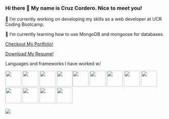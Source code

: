 ### Hi there 👋 My name is Cruz Cordero. Nice to meet you!

🔭 I’m currently working on developing my skills as a web developer at UCR Coding Bootcamp.

🌱 I’m currently learning how to use MongoDB and mongoose for databases.
 
[Checkout My Portfolio!](https://cruz-cordero.herokuapp.com/)

[Download My Resume!](https://github.com/CorderoCruz/CorderoCruz/files/9695540/Cruz_Cordero_Leon_-_Software_Developer.pdf)
 
Languages and frameworks I have worked w/

<img height=50 src="https://cdn.jsdelivr.net/gh/devicons/devicon/icons/html5/html5-original.svg"/>  <img height=50 src="https://cdn.jsdelivr.net/gh/devicons/devicon/icons/css3/css3-original.svg"/>  <img height=50 src="https://user-images.githubusercontent.com/105164264/190067884-3d956828-11e4-4119-b5bd-07c8c147f4d9.svg"/>  <img height=50 src="https://user-images.githubusercontent.com/105164264/190068570-e04d6755-9727-401b-afbc-557663664fed.svg"/><img height=50 src="https://user-images.githubusercontent.com/105164264/190067591-73cc128c-5518-4c94-856d-fa09d082b429.svg"/>  <img height=50 src="https://user-images.githubusercontent.com/105164264/190067816-d56f380a-3aa1-49ad-af65-1b7fc6ee470e.svg"/>  <img height=50 src="https://user-images.githubusercontent.com/105164264/190068539-3467686b-1f98-42dd-8b48-4a45d1113c19.svg"/>  <img height=50 src="https://user-images.githubusercontent.com/105164264/190068498-73a5d471-1165-4fc6-8c05-cc2d7848989e.svg"/>  <img height=50 src="https://user-images.githubusercontent.com/105164264/190068466-c712795b-54c7-4952-a367-0bb8b685641b.svg"/>  <img height=50 src="https://cdn.jsdelivr.net/gh/devicons/devicon/icons/react/react-original.svg"/>  <img height=50 src="https://cdn.jsdelivr.net/gh/devicons/devicon/icons/git/git-plain.svg"/>  <img height=50 src="https://user-images.githubusercontent.com/105164264/190068402-bf72d8df-d86f-4422-9d01-f2884b8b69e4.svg"/>
  <img height=50 src="https://user-images.githubusercontent.com/105164264/190068441-bbe2e254-3304-47d8-bd82-3489465d34d4.svg"/>



<img src="https://github-readme-stats.vercel.app/api?username=corderocruz&show_icons=true&theme=dark"/>
